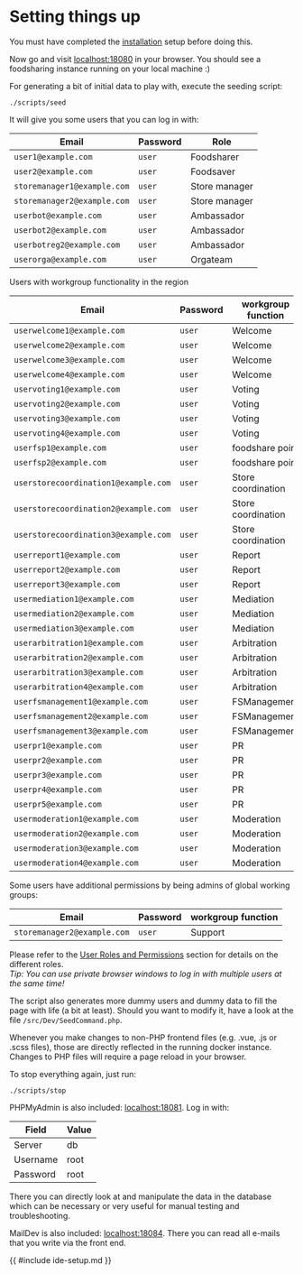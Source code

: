 # Setting things up

You must have completed the [installation](./running-the-code) setup before doing this.

Now go and visit [localhost:18080](http://localhost:18080) in your browser.
You should see a foodsharing instance running on your local machine :)

For generating a bit of initial data to play with, execute the seeding script:

```
./scripts/seed
```

It will give you some users that you can log in with:

| Email                       | Password | Role          |
|-----------------------------|----------|---------------|
| `user1@example.com`         | `user`   | Foodsharer    |
| `user2@example.com`         | `user`   | Foodsaver     |
| `storemanager1@example.com` | `user`   | Store manager |
| `storemanager2@example.com` | `user`   | Store manager |
| `userbot@example.com`       | `user`   | Ambassador    |
| `userbot2@example.com`      | `user`   | Ambassador    |
| `userbotreg2@example.com`   | `user`   | Ambassador    |
| `userorga@example.com`      | `user`   | Orgateam      |

Users with workgroup functionality in the region

| Email                                  | Password | workgroup function |
|----------------------------------------|----------|--------------------|
| `userwelcome1@example.com`             | `user`   | Welcome            |
| `userwelcome2@example.com`             | `user`   | Welcome            |
| `userwelcome3@example.com`             | `user`   | Welcome            |
| `userwelcome4@example.com`             | `user`   | Welcome            |
| `uservoting1@example.com`              | `user`   | Voting             |
| `uservoting2@example.com`              | `user`   | Voting             |
| `uservoting3@example.com`              | `user`   | Voting             |
| `uservoting4@example.com`              | `user`   | Voting             |
| `userfsp1@example.com`                 | `user`   | foodshare point    |
| `userfsp2@example.com`                 | `user`   | foodshare point    |
| `userstorecoordination1@example.com`   | `user`   | Store coordination |
| `userstorecoordination2@example.com`   | `user`   | Store coordination |
| `userstorecoordination3@example.com`   | `user`   | Store coordination |
| `userreport1@example.com`              | `user`   | Report             |
| `userreport2@example.com`              | `user`   | Report             |
| `userreport3@example.com`              | `user`   | Report             |
| `usermediation1@example.com`           | `user`   | Mediation          |
| `usermediation2@example.com`           | `user`   | Mediation          |
| `usermediation3@example.com`           | `user`   | Mediation          |
| `userarbitration1@example.com`         | `user`   | Arbitration        |
| `userarbitration2@example.com`         | `user`   | Arbitration        |
| `userarbitration3@example.com`         | `user`   | Arbitration        |
| `userarbitration4@example.com`         | `user`   | Arbitration        |
| `userfsmanagement1@example.com`        | `user`   | FSManagement       |
| `userfsmanagement2@example.com`        | `user`   | FSManagement       |
| `userfsmanagement3@example.com`        | `user`   | FSManagement       |
| `userpr1@example.com`                  | `user`   | PR                 |
| `userpr2@example.com`                  | `user`   | PR                 |
| `userpr3@example.com`                  | `user`   | PR                 |
| `userpr4@example.com`                  | `user`   | PR                 |
| `userpr5@example.com`                  | `user`   | PR                 |
| `usermoderation1@example.com`          | `user`   | Moderation         |
| `usermoderation2@example.com`          | `user`   | Moderation         |
| `usermoderation3@example.com`          | `user`   | Moderation         |
| `usermoderation4@example.com`          | `user`   | Moderation         |

Some users have additional permissions by being admins of global working groups:

| Email                                  | Password | workgroup function |
|----------------------------------------|----------|--------------------|
| `storemanager2@example.com`            | `user`   | Support            |

Please refer to the [User Roles and Permissions](./learn-user-roles) section for details on the different roles.  
*Tip: You can use private browser windows to log in with multiple users at the same time!*

The script also generates more dummy users and dummy data to fill the page with life (a bit at least).
Should you want to modify it, have a look at the file `/src/Dev/SeedCommand.php`.

Whenever you make changes to non-PHP frontend files (e.g. .vue, .js or .scss files), those are directly reflected in the running docker instance. Changes to PHP files will require a page reload in your browser.

To stop everything again, just run:

```
./scripts/stop
```

PHPMyAdmin is also included: [localhost:18081](http://localhost:18081). Log in with:

| Field    | Value |
|----------|-------|
| Server   | db    |
| Username | root  |
| Password | root  |

There you can directly look at and manipulate the data in the database
which can be necessary or very useful for manual testing and troubleshooting.

MailDev is also included: [localhost:18084](localhost:18084). There you can read all e-mails that you write via the front end.

{{ #include ide-setup.md }}
